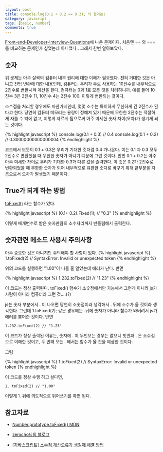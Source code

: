 ```yaml
---
layout: post
title: console.log(0.1 + 0.2 == 0.3); 의 결과는?
category: javacript
tags: [basic, number]
comments: true 
--- 
```


[Front-end-Developer-Interview-Questions](https://github.com/h5bp/Front-end-Developer-Interview-Questions/tree/master/Translations/Korean)에 나온 문제이다. 처음엔 == 와 === 를 비교하는 문제인가 싶었는데 아니었다.. 그래서 한번 알아보았다.

## 숫자
위 문제는 아주 살짝의 컴퓨터 내부 원리에 대한 이해가 필요했다. 젼혀 거대한 것은 아니고 진법 변환에 대한 내용인데, 컴퓨터는 우리가 주로 사용하는 10진수를 내부적으로 2진수로 변환시켜 계산을 한다. 컴퓨터는 0과 1로 모든 것을 처리하니까. 예를 들어 10진수 3은 2진수 11, 10진수 4는 2진수 100. 이렇게 변환되는 것이다. 

소수점을 처리할 경우에도 마찬가지인데, 몇몇 소수는 특이하게 무한하게 긴 2진수가 된다고 한다. 당연히 컴퓨터 메모리는 용량이 정해져 있기 때문에 무한한 2진수는 적절하게 자를 수 밖에 없고, 이렇게 자르게 됨으로써 아주 미세한 숫자 차이(오차)가 생기게 되는 것이다. 

{% highlight javascript %}
console.log(0.1 + 0.3) // 0.4
console.log(0.1 + 0.2) // 0.30000000000000004
{% endhighlight %}

코드에서 보듯이 0.1 + 0.3은 우리가 기대한 것처럼 0.4 가나온다. 이는 0.1 과 0.3 모두 2진수로 변환했을 때 무한한 숫자가 아니기 떄문에 그런 것이다.
반면 0.1 + 0.2는 아주아주 미세한 차이로 우리가 기대한 0.3과 다른 값을 출력한다. 이 것은 0.2가 2진수로 변환되었을 때 무한한 숫자가 되어 내부적으로 유한한 숫자로 바꾸기 위해 끝부분을 자름으로서 오차가 발생했기 때문이다.

## True가 되게 하는 방법
[toFixed()](https://developer.mozilla.org/ko/docs/Web/JavaScript/Reference/Global_Objects/Number/toFixed) 라는 함수가 있다.

{% highlight javascript %}
(0.1+ 0.2).Fixed(1); // "0.3"
{% endhighlight %}

이렇게 매개변수로 받은 숫자만큼의 소수자리까지 반올림해서 출력한다.

## 숫자관련 메소드 사용시 주의사항
아주 중요한 것은 아니지만 주의해야 할 사항이 있다.
{% highlight javascript %}
1.toFixed(2) // SyntaxError: Invalid or unexpected token
{% endhighlight %}

위의 코드를 실행하면 "1.00"이 나올 줄 알았는데 에러가 난다. 반면

{% highlight javascript %}
1.232.toFixed(2) // "1.23"
{% endhighlight %}

이 코드는 정상 출력된다. toFixed() 함수가 소숫점에서만 가능해서 그런게 아니라 js가 사람이 아니라 컴퓨터라 그런 것....(?)

js는 숫자 부분에서 . 이 나오면 당연히 소숫점이라 생각해서 . 뒤에 소수가 올 것이라 생각한다. 그런데 1.toFixed(2); 같은 경우에는 .뒤에 숫자가 아니라 함수가 와버려서 js가 에러를 뿜어준 것이다. 반면 
```
1.232.toFixed(2) // "1.23"
```
이 코드가 정상 출력된 이유는, 숫자에 . 이 두번오는 경우는 없으니 첫번째 . 은 소수점으로 이해한 것이고, 두 번째 오는 . 에서는 함수가 올 것을 예상한 것이다.

그럼 

{% highlight javascript %}
1.toFixed(2) // SyntaxError: Invalid or unexpected token
{% endhighlight %}

이 코드를 정상 수행 하고 싶다면,
```
1. toFixed(2) // "1.00"
```

이렇게 1. 뒤에 의도적으로 뛰어쓰기를 하면 된다.

## 참고자료
* [Number.prototype.toFixed() MDN](https://developer.mozilla.org/ko/docs/Web/JavaScript/Reference/Global_Objects/Number/toFixed)

* [zerocho님의 블로그](https://www.zerocho.com/category/JavaScript/post/573877c7715202c8679b3aef)

* [[자바스크립트] 소수점 계산오류가 생길때 해결 방법](http://kor-khkim.blogspot.com/2014/06/blog-post.html)